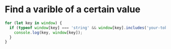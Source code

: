 # Find a varible of a certain value

~~~js
for (let key in window) {
  if (typeof window[key] === 'string' && window[key].includes('your-token-here')) {
    console.log(key, window[key]);
  }
}
~~~
